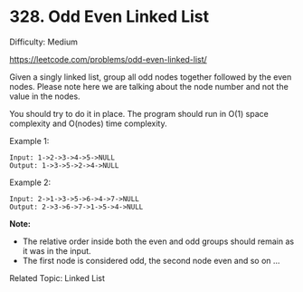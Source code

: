 # 328. Odd Even Linked List

Difficulty: Medium

https://leetcode.com/problems/odd-even-linked-list/

Given a singly linked list, group all odd nodes together followed by the even nodes. Please note here we are talking about the node number and not the value in the nodes.

You should try to do it in place. The program should run in O(1) space complexity and O(nodes) time complexity.

Example 1:
```
Input: 1->2->3->4->5->NULL
Output: 1->3->5->2->4->NULL
```
Example 2:
```
Input: 2->1->3->5->6->4->7->NULL
Output: 2->3->6->7->1->5->4->NULL
```

**Note:**  
* The relative order inside both the even and odd groups should remain as it was in the input.  
* The first node is considered odd, the second node even and so on ...

Related Topic: Linked List
